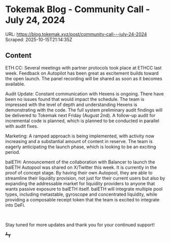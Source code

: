 # Tokemak Blog - Community Call - July 24, 2024

URL: https://blog.tokemak.xyz/post/community-call---july-24-2024
Scraped: 2025-10-15T21:14:35Z

## Content

ETH CC: Several meetings with partner protocols took place at ETHCC last week. Feedback on Autopilot has been great as excitement builds toward the open launch. The panel recording will be shared as soon as it becomes available.

Audit Update: Constant communication with Hexens is ongoing. There have been no issues found that would impact the schedule. The team is impressed with the level of depth and understanding Hexens is demonstrating with the code. The full system preliminary audit findings will be delivered to Tokemak next Friday (August 2nd). A follow-up audit for incremental code is planned, which is planned to be conducted in parallel with audit fixes.

Marketing: A ramped approach is being implemented, with activity now increasing and a substantial amount of content in reserve. The team is eagerly anticipating the launch phase, which is looking to be an exciting period.

balETH: Announcement of the collaboration with Balancer to launch the balETH Autopool was shared on X/Twitter this week. It is currently in the proof of concept stage. By having their own Autopool, they are able to streamline their liquidity provision, not just for their current users but also by expanding the addressable market for liquidity providers to anyone that wants passive exposure to balETH itself. balETH will integrate multiple pool types, including metastable, gyroscope and concentrated liquidity, while providing a composable receipt token that the team is excited to integrate into DeFi.

‍

Stay tuned for more updates and thank you for your continued support!

┻┳

‍